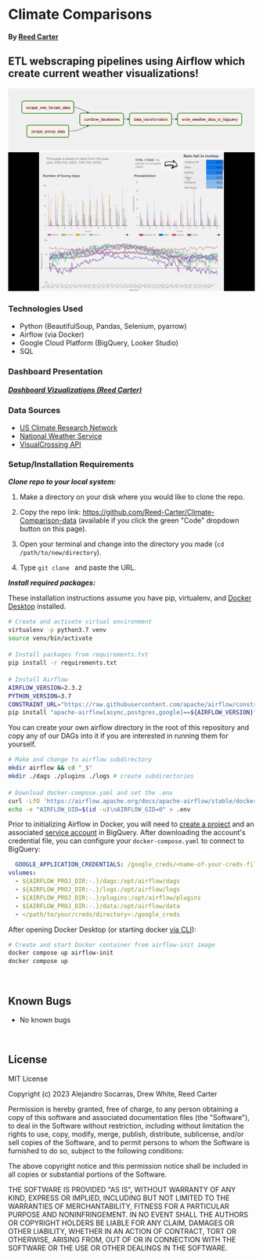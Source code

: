 # Climate Comparisons

#### By [Reed Carter](https://www.linkedin.com/in/reed-carter/)

## ETL webscraping pipelines using Airflow which create current weather visualizations!

![simple_dag](./images/Reed_precip_dag.png)
![Weather_dash](./images/weather_visualization.gif)

### Technologies Used

* Python (BeautifulSoup, Pandas, Selenium, pyarrow)
* Airflow (via Docker)
* Google Cloud Platform (BigQuery, Looker Studio)
* SQL
 
### Dashboard Presentation

#### _[Dashboard Vizualizations (Reed Carter)](https://lookerstudio.google.com/u/0/reporting/186edd53-7b48-4350-8921-8c654fdfc5ae/)_


### Data Sources

* [US Climate Research Network](https://www.ncei.noaa.gov/pub/data/uscrn/products/hourly02/)
* [National Weather Service](https://www.weather.gov/)
* [VisualCrossing API](https://www.visualcrossing.com/)


### Setup/Installation Requirements
**_Clone repo to your local system:_**

1. Make a directory on your disk where you would like to clone the repo.

2. Copy the repo link: https://github.com/Reed-Carter/Climate-Comparison-data (available if you click the green "Code" dropdown button on this page).

3. Open your terminal and change into the directory you made (`cd /path/to/new/directory`).

4. Type `git clone ` and paste the URL.


**_Install required packages:_**

These installation instructions assume you have pip, virtualenv, and [Docker Desktop](https://www.docker.com/products/docker-desktop/) installed. 


```bash 
# Create and activate virtual environment
virtualenv -p python3.7 venv 
source venv/bin/activate

# Install packages from requirements.txt
pip install -r requirements.txt

# Install Airflow 
AIRFLOW_VERSION=2.3.2 
PYTHON_VERSION=3.7 
CONSTRAINT_URL="https://raw.githubusercontent.com/apache/airflow/constraints-${AIRFLOW_VERSION}/constraints-${PYTHON_VERSION}.txt"
pip install "apache-airflow[async,postgres,google]==${AIRFLOW_VERSION}" --constraint "${CONSTRAINT_URL}"
```
You can create your own airflow directory in the root of this repository and copy any of our DAGs into it if you are interested in running them for yourself.   

```bash
# Make and change to airflow subdirectory
mkdir airflow && cd "_$"
mkdir ./dags ./plugins ./logs # create subdirectories 

# Download docker-compose.yaml and set the .env  
curl -LfO 'https://airflow.apache.org/docs/apache-airflow/stable/docker-compose.yaml'
echo -e "AIRFLOW_UID=$(id -u)\nAIRFLOW_GID=0" > .env
```
Prior to initializing Airflow in Docker, you will need to [create a project](https://cloud.google.com/resource-manager/docs/creating-managing-projects) and an associated [service account](https://cloud.google.com/iam/docs/creating-managing-service-accounts) in BigQuery. After downloading the account's credential file, you can configure your `docker-compose.yaml` to connect to BigQuery: 

```yaml 
  GOOGLE_APPLICATION_CREDENTIALS: /google_creds/<name-of-your-creds-file>.json
volumes:
  - ${AIRFLOW_PROJ_DIR:-.}/dags:/opt/airflow/dags
  - ${AIRFLOW_PROJ_DIR:-.}/logs:/opt/airflow/logs
  - ${AIRFLOW_PROJ_DIR:-.}/plugins:/opt/airflow/plugins
  - ${AIRFLOW_PROJ_DIR:-.}/data:/opt/airflow/data
  - </path/to/your/creds/directory>:/google_creds
```
After opening Docker Desktop (or starting docker [via CLI](https://docs.docker.com/config/daemon/start/)): 

```bash
# Create and start Docker container from airflow-init image
docker compose up airflow-init
docker compose up 
```
</br>

## Known Bugs

* No known bugs

<br>

## License

MIT License

Copyright (c) 2023 Alejandro Socarras, Drew White, Reed Carter 

Permission is hereby granted, free of charge, to any person obtaining a copy of this software and associated documentation files (the "Software"), to deal in the Software without restriction, including without limitation the rights to use, copy, modify, merge, publish, distribute, sublicense, and/or sell copies of the Software, and to permit persons to whom the Software is furnished to do so, subject to the following conditions:

The above copyright notice and this permission notice shall be included in all copies or substantial portions of the Software.

THE SOFTWARE IS PROVIDED "AS IS", WITHOUT WARRANTY OF ANY KIND, EXPRESS OR IMPLIED, INCLUDING BUT NOT LIMITED TO THE WARRANTIES OF MERCHANTABILITY, FITNESS FOR A PARTICULAR PURPOSE AND NONINFRINGEMENT. IN NO EVENT SHALL THE AUTHORS OR COPYRIGHT HOLDERS BE LIABLE FOR ANY CLAIM, DAMAGES OR OTHER LIABILITY, WHETHER IN AN ACTION OF CONTRACT, TORT OR OTHERWISE, ARISING FROM, OUT OF OR IN CONNECTION WITH THE SOFTWARE OR THE USE OR OTHER DEALINGS IN THE SOFTWARE.

</br>
